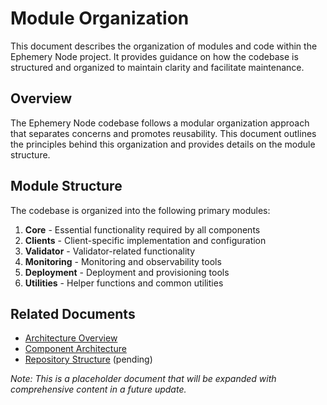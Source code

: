 # Module Organization

This document describes the organization of modules and code within the Ephemery Node project. It provides guidance on how the codebase is structured and organized to maintain clarity and facilitate maintenance.

## Overview

The Ephemery Node codebase follows a modular organization approach that separates concerns and promotes reusability. This document outlines the principles behind this organization and provides details on the module structure.

## Module Structure

The codebase is organized into the following primary modules:

1. **Core** - Essential functionality required by all components
2. **Clients** - Client-specific implementation and configuration
3. **Validator** - Validator-related functionality
4. **Monitoring** - Monitoring and observability tools
5. **Deployment** - Deployment and provisioning tools
6. **Utilities** - Helper functions and common utilities

## Related Documents

- [Architecture Overview](./ARCHITECTURE.md)
- [Component Architecture](./COMPONENT_ARCHITECTURE.md)
- [Repository Structure](../DEVELOPMENT/REPOSITORY_STRUCTURE.md) (pending)

*Note: This is a placeholder document that will be expanded with comprehensive content in a future update.*
